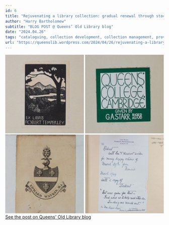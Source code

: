```yaml
---
id: 6
title: "Rejuvenating a library collection: gradual renewal through stock management and recataloguing"
author: "Harry Bartholomew"
subtitle: "BLOG POST @ Queens’ Old Library blog"
date: "2024.04.26"
tags: "cataloguing, collection development, collection management, provenance, queens"
url: "https://queenslib.wordpress.com/2024/04/26/rejuvenating-a-library-collection-gradual-renewal-through-stock-management-and-recataloguing/"
---
```

![image](/images/blog_06.jpg)\
[See the post on Queens' Old Library blog](https://queenslib.wordpress.com/2024/04/26/rejuvenating-a-library-collection-gradual-renewal-through-stock-management-and-recataloguing/)


